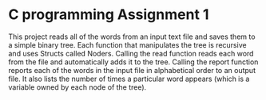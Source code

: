 # C programming Assignment 1

This project reads all of the words from an input text file and saves them to a simple binary tree. Each function that manipulates the tree is recursive and uses Structs called Noders. Calling the read function reads each word from the file and automatically adds it to the tree. Calling the report function reports each of the words in the input file in alphabetical order to an output file. It also lists the number of times a particular word appears (which is a variable owned by each node of the tree).
